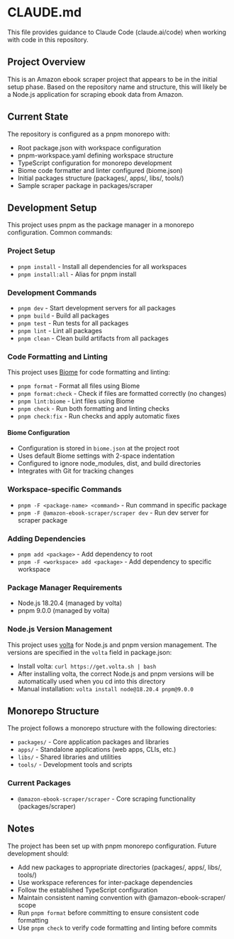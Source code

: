 # CLAUDE.md

This file provides guidance to Claude Code (claude.ai/code) when working with code in this repository.

## Project Overview

This is an Amazon ebook scraper project that appears to be in the initial setup phase. Based on the repository name and structure, this will likely be a Node.js application for scraping ebook data from Amazon.

## Current State

The repository is configured as a pnpm monorepo with:
- Root package.json with workspace configuration
- pnpm-workspace.yaml defining workspace structure
- TypeScript configuration for monorepo development
- Biome code formatter and linter configured (biome.json)
- Initial packages structure (packages/, apps/, libs/, tools/)
- Sample scraper package in packages/scraper

## Development Setup

This project uses pnpm as the package manager in a monorepo configuration. Common commands:

### Project Setup
- `pnpm install` - Install all dependencies for all workspaces
- `pnpm install:all` - Alias for pnpm install

### Development Commands
- `pnpm dev` - Start development servers for all packages
- `pnpm build` - Build all packages
- `pnpm test` - Run tests for all packages
- `pnpm lint` - Lint all packages
- `pnpm clean` - Clean build artifacts from all packages

### Code Formatting and Linting
This project uses [Biome](https://biomejs.dev/) for code formatting and linting:

- `pnpm format` - Format all files using Biome
- `pnpm format:check` - Check if files are formatted correctly (no changes)
- `pnpm lint:biome` - Lint files using Biome
- `pnpm check` - Run both formatting and linting checks
- `pnpm check:fix` - Run checks and apply automatic fixes

#### Biome Configuration
- Configuration is stored in `biome.json` at the project root
- Uses default Biome settings with 2-space indentation
- Configured to ignore node_modules, dist, and build directories
- Integrates with Git for tracking changes

### Workspace-specific Commands
- `pnpm -F <package-name> <command>` - Run command in specific package
- `pnpm -F @amazon-ebook-scraper/scraper dev` - Run dev server for scraper package

### Adding Dependencies
- `pnpm add <package>` - Add dependency to root
- `pnpm -F <workspace> add <package>` - Add dependency to specific workspace

### Package Manager Requirements
- Node.js 18.20.4 (managed by volta)
- pnpm 9.0.0 (managed by volta)

### Node.js Version Management
This project uses [volta](https://volta.sh/) for Node.js and pnpm version management. The versions are specified in the `volta` field in package.json:
- Install volta: `curl https://get.volta.sh | bash`
- After installing volta, the correct Node.js and pnpm versions will be automatically used when you cd into this directory
- Manual installation: `volta install node@18.20.4 pnpm@9.0.0`

## Monorepo Structure

The project follows a monorepo structure with the following directories:

- `packages/` - Core application packages and libraries
- `apps/` - Standalone applications (web apps, CLIs, etc.)
- `libs/` - Shared libraries and utilities
- `tools/` - Development tools and scripts

### Current Packages

- `@amazon-ebook-scraper/scraper` - Core scraping functionality (packages/scraper)

## Notes

The project has been set up with pnpm monorepo configuration. Future development should:
- Add new packages to appropriate directories (packages/, apps/, libs/, tools/)
- Use workspace references for inter-package dependencies
- Follow the established TypeScript configuration
- Maintain consistent naming convention with @amazon-ebook-scraper/ scope
- Run `pnpm format` before committing to ensure consistent code formatting
- Use `pnpm check` to verify code formatting and linting before commits